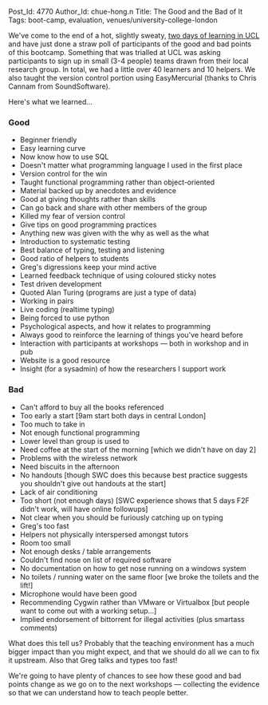 Post_Id: 4770
Author_Id: chue-hong.n
Title: The Good and the Bad of It
Tags: boot-camp, evaluation, venues/university-college-london

<p>We've come to the end of a hot, slightly sweaty, <a href="/bootcamps/2012-04-ucl.html">two days of learning in UCL</a> and have just done a straw poll of participants of the good and bad points of this bootcamp. Something that was trialled at UCL was asking participants to sign up in small (3-4 people) teams drawn from their local research group.  In total, we had a little over 40 learners and 10 helpers. We also taught the version control portion using EasyMercurial (thanks to Chris Cannam from SoundSoftware).</p>
<p>Here's what we learned...</p>
<h3>Good</h3>
<ul>
<li>Beginner friendly</li>
<li>Easy learning curve</li>
<li>Now know how to use SQL</li>
<li>Doesn't matter what programming language I used in the first place</li>
<li>Version control for the win</li>
<li>Taught functional programming rather than object-oriented</li>
<li>Material backed up by anecdotes and evidence</li>
<li>Good at giving thoughts rather than skills</li>
<li>Can go back and share with other members of the group</li>
<li>Killed my fear of version control</li>
<li>Give tips on good programming practices</li>
<li>Anything new was given with the why as well as the what</li>
<li>Introduction to systematic testing</li>
<li>Best balance of typing, testing and listening</li>
<li>Good ratio of helpers to students</li>
<li>Greg's digressions keep your mind active</li>
<li>Learned feedback technique of using coloured sticky notes</li>
<li>Test driven development</li>
<li>Quoted Alan Turing (programs are just a type of data)</li>
<li>Working in pairs</li>
<li>Live coding (realtime typing)</li>
<li>Being forced to use python</li>
<li>Psychological aspects, and how it relates to programming</li>
<li>Always good to reinforce the learning of things you've heard before</li>
<li>Interaction with participants at workshops &mdash; both in workshop and in pub</li>
<li>Website is a good resource</li>
<li>Insight (for a sysadmin) of how the researchers I support work</li>
</ul>
<h3>Bad</h3>
<ul>
<li>Can't afford to buy all the books referenced</li>
<li>Too early a start [9am start both days in central London]</li>
<li>Too much to take in</li>
<li>Not enough functional programming</li>
<li>Lower level than group is used to</li>
<li>Need coffee at the start of the morning [which we didn't have on day 2]</li>
<li>Problems with the wireless network</li>
<li>Need biscuits in the afternoon</li>
<li>No handouts [though SWC does this because best practice suggests you shouldn't give out handouts at the start]</li>
<li>Lack of air conditioning</li>
<li>Too short (not enough days) [SWC experience shows that 5 days F2F didn't work, will have online followups]</li>
<li>Not clear when you should be furiously catching up on typing</li>
<li>Greg's too fast</li>
<li>Helpers not physically interspersed amongst tutors</li>
<li>Room too small</li>
<li>Not enough desks / table arrangements</li>
<li>Couldn't find nose on list of required software</li>
<li>No documentation on how to get nose running on a windows system</li>
<li>No toilets / running water on the same floor [we broke the toilets and the lift!]</li>
<li>Microphone would have been good</li>
<li>Recommending Cygwin rather than VMware or Virtualbox [but people want to come out with a working setup...]</li>
<li>Implied endorsement of bittorrent for illegal activities (plus smartass comments)</li>
</ul>
<p>What does this tell us? Probably that the teaching environment has a much bigger impact than you might expect, and that we should do all we can to fix it upstream. Also that Greg talks and types too fast!</p>
<p>We're going to have plenty of chances to see how these good and bad points change as we go on to the next workshops &mdash; collecting the evidence so that we can understand how to teach people better.</p>
